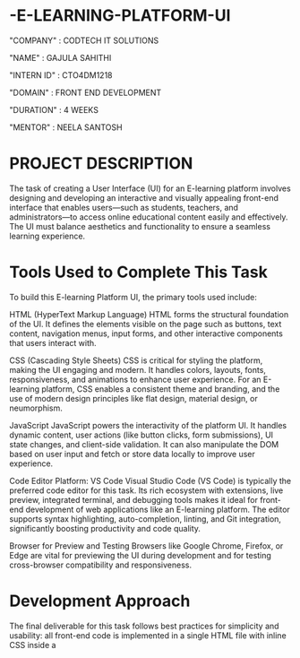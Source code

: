 # -E-LEARNING-PLATFORM-UI

"COMPANY" : CODTECH IT SOLUTIONS

"NAME" : GAJULA SAHITHI

"INTERN ID" : CTO4DM1218

"DOMAIN" : FRONT END DEVELOPMENT

"DURATION" : 4 WEEKS

"MENTOR" : NEELA SANTOSH

# PROJECT DESCRIPTION
The task of creating a User Interface (UI) for an E-learning platform involves designing and developing an interactive and visually appealing front-end interface that enables users—such as students, teachers, and administrators—to access online educational content easily and effectively. The UI must balance aesthetics and functionality to ensure a seamless learning experience.

# Tools Used to Complete This Task
To build this E-learning Platform UI, the primary tools used include:

HTML (HyperText Markup Language)
HTML forms the structural foundation of the UI. It defines the elements visible on the page such as buttons, text content, navigation menus, input forms, and other interactive components that users interact with.

CSS (Cascading Style Sheets)
CSS is critical for styling the platform, making the UI engaging and modern. It handles colors, layouts, fonts, responsiveness, and animations to enhance user experience. For an E-learning platform, CSS enables a consistent theme and branding, and the use of modern design principles like flat design, material design, or neumorphism.

JavaScript
JavaScript powers the interactivity of the platform UI. It handles dynamic content, user actions (like button clicks, form submissions), UI state changes, and client-side validation. It can also manipulate the DOM based on user input and fetch or store data locally to improve user experience.

Code Editor Platform: VS Code
Visual Studio Code (VS Code) is typically the preferred code editor for this task. Its rich ecosystem with extensions, live preview, integrated terminal, and debugging tools makes it ideal for front-end development of web applications like an E-learning platform. The editor supports syntax highlighting, auto-completion, linting, and Git integration, significantly boosting productivity and code quality.

Browser for Preview and Testing
Browsers like Google Chrome, Firefox, or Edge are vital for previewing the UI during development and for testing cross-browser compatibility and responsiveness.

# Development Approach
The final deliverable for this task follows best practices for simplicity and usability: all front-end code is implemented in a single HTML file with inline CSS inside a <style> tag and JavaScript inside a <script> tag. This approach allows for easy preview and deployment without needing build tools. The UI is designed for modern devices with responsiveness to work on desktops, tablets, and mobiles.

The design includes essential components such as:

Course Listings and Search: Easy browsing and filtering of available courses.
User Authentication UI: Login and registration forms.
Dashboard: Personalized space showing ongoing courses, progress, and notifications.
Content Viewers: Interfaces for video lectures, quizzes, assignments, etc.
Progress Tracking: Visual progress bars or charts.
Responsive Navigation Bars: Easy access to different sections of the platform.

# Applicability of This Task
The development of a UI for an E-learning platform can be widely applicable in diverse educational and professional settings:

Educational Institutions
Schools, colleges, and universities implementing digital learning solutions use such platforms to facilitate distance learning, supplement classroom teaching, or provide continuing education. A well-designed UI ensures students and teachers can navigate the resources effortlessly.

Corporate Training
Companies running internal training programs or partnering with external content providers rely on E-learning platforms to upskill their employees. Effective UI enhances user engagement and course completion rates.

Online Course Marketplaces
Platforms like Udemy, Coursera, and Skillshare use complex E-learning UIs to host and sell courses worldwide. UI design impacts user retention and conversion significantly.

Professional Certifications
Organizations providing certification preparation and examinations employ E-learning UIs to deliver content and evaluate candidates.

Specialized Learning
Platforms focusing on niche skills like coding bootcamps, language learning, or hobbyist courses benefit from customized UIs tailored to their user base.

# Why UI Matters in E-learning Platforms
A successful E-learning platform UI directly impacts:

User Experience: Clear, intuitive interfaces reduce cognitive load.
Accessibility: Proper UI ensures inclusivity for users with disabilities.
Engagement: Interactive and visually appealing UIs motivate learners.
Retention: Easy navigation keeps users coming back.
Brand Identity: Consistent UI reflects professionalism and trust.
In summary, building an E-learning platform UI leverages web development tools—primarily HTML, CSS, and JavaScript—usually developed in a modern code editor like VS Code and tested on web browsers. This UI is crucial for a wide range of educational scenarios, from schools to professional training, enabling users to learn efficiently and enjoyably in an online environment.




